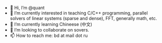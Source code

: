 - 👋 Hi, I’m @quant
- 👀 I’m currently interested in teaching C/C++ programming, parallel solvers of linear systems (sparse and dense), FFT, generally math, etc. 
- 🌱 I’m currently learning Chineese (中文)
- 💞️ I’m looking to collaborate on sovers.
- 📫 How to reach me: bd at mail dot ru

<!---
quant/quant is a ✨ special ✨ repository because its `README.md` (this file) appears on your GitHub profile.
You can click the Preview link to take a look at your changes.
--->

